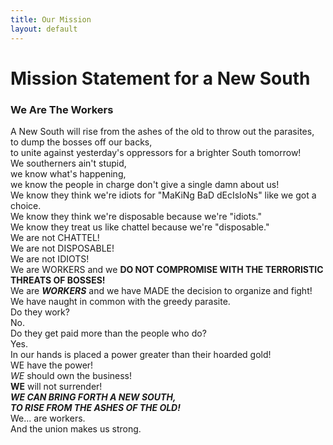 ```yaml
---
title: Our Mission
layout: default
---
```

# Mission Statement for a New South

### We Are The **Workers**

A New South will rise from the ashes of the old to throw out the parasites,  
to dump the bosses off our backs,  
to unite against yesterday's oppressors for a brighter South tomorrow!  
We southerners ain't stupid,  
we know what's happening,  
we know the people in charge don't give a single damn about us!  
We know they think we're idiots for "MaKiNg BaD dEcIsIoNs" like we got a choice.  
We know they think we're disposable because we're "idiots."  
We know they treat us like chattel because we're "disposable."  
We are not CHATTEL!  
We are not DISPOSABLE!  
We are not IDIOTS!  
We are WORKERS and we **DO NOT COMPROMISE WITH THE TERRORISTIC THREATS OF BOSSES!**  
We are ***WORKERS*** and we have MADE the decision to organize and fight!  
We have naught in common with the greedy parasite.  
Do they work?  
No.  
Do they get paid more than the people who do?  
Yes.  
In our hands is placed a power greater than their hoarded gold!  
WE have the power!  
*WE* should own the business!  
**WE** will not surrender!  
***WE CAN BRING FORTH A NEW SOUTH,  
TO RISE FROM THE ASHES OF THE OLD!***  
We... are workers.  
And the union makes us strong.  
